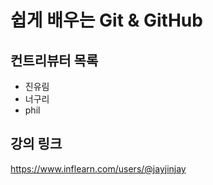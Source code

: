 # 쉽게 배우는 Git & GitHub

## 컨트리뷰터 목록

- 진유림
- 너구리
- phil

## 강의 링크
https://www.inflearn.com/users/@jayjinjay